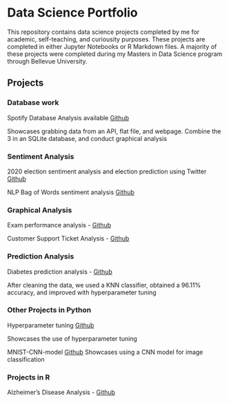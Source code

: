 # Data Science Portfolio
This repository contains data science projects completed by me for academic, self-teaching, and curiousity purposes. These projects are completed in either Jupyter Notebooks or R Markdown files.
A majority of these projects were completed during my Masters in Data Science program through Bellevue University.

## Projects

### Database work
Spotify Database Analysis available [Github](https://github.com/ahamedaninia/spotify-analysis)

Showcases grabbing data from an API, flat file, and webpage. Combine the 3 in an SQLite database, and conduct graphical analysis
  
### Sentiment Analysis
2020 election sentiment analysis and election prediction using Twitter [Github](https://github.com/ahamedaninia/2020-election-sentiment-analysis)

NLP Bag of Words sentiment analysis [Github](https://github.com/ahamedaninia/nlp-bagofwords)

### Graphical Analysis
Exam performance analysis - [Github](https://github.com/ahamedaninia/school_performance/tree/main)

Customer Support Ticket Analysis - [Github](https://github.com/ahamedaninia/customer-support-ticket)


### Prediction Analysis
Diabetes prediction analysis - [Github](https://github.com/ahamedaninia/diabetes-disease-prediction/tree/main)

After cleaning the data, we used a KNN classifier, obtained a 96.11% accuracy, and improved with hyperparameter tuning

### Other Projects in Python
Hyperparameter tuning [Github](https://github.com/ahamedaninia/hyperparameter-tuning)

Showcases the use of hyperparameter tuning

MNIST-CNN-model [Github](https://github.com/ahamedaninia/MNIST-CNN-model)
  Showcases using a CNN model for image classification


### Projects in R
Alzheimer’s Disease Analysis - [Github](https://github.com/ahamedaninia/Alzheimers-Disease-Analysis)
